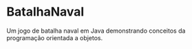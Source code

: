 # BatalhaNaval
 Um jogo de batalha naval em Java demonstrando conceitos da programação orientada a objetos.
